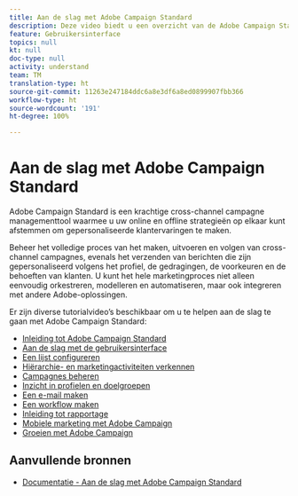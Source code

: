 ```yaml
---
title: Aan de slag met Adobe Campaign Standard
description: Deze video biedt u een overzicht van de Adobe Campaign Standard-gebruikersinterface en de belangrijkste functies.
feature: Gebruikersinterface
topics: null
kt: null
doc-type: null
activity: understand
team: TM
translation-type: ht
source-git-commit: 11263e247184ddc6a8e3df6a8ed0899907fbb366
workflow-type: ht
source-wordcount: '191'
ht-degree: 100%

---
```



# Aan de slag met Adobe Campaign Standard

Adobe Campaign Standard is een krachtige cross-channel campagne managementtool waarmee u uw online en offline strategieën op elkaar kunt afstemmen om gepersonaliseerde klantervaringen te maken.

Beheer het volledige proces van het maken, uitvoeren en volgen van cross-channel campagnes, evenals het verzenden van berichten die zijn gepersonaliseerd volgens het profiel, de gedragingen, de voorkeuren en de behoeften van klanten. U kunt het hele marketingproces niet alleen eenvoudig orkestreren, modelleren en automatiseren, maar ook integreren met andere Adobe-oplossingen.

Er zijn diverse tutorialvideo’s beschikbaar om u te helpen aan de slag te gaan met Adobe Campaign Standard:

* [Inleiding tot Adobe Campaign Standard](/help/getting-started/adobe-campaign-standard-introduction.md)
* [Aan de slag met de gebruikersinterface](/help/getting-started/getting-started-with-the-ui.md)
* [Een lijst configureren](/help/getting-started/configure-a-list.md)
* [Hiërarchie- en marketingactiviteiten verkennen](/help/getting-started/explore-hierarchy-and-marketing-activities.md)
* [Campagnes beheren](/help/getting-started/managing-campaigns.md)
* [Inzicht in profielen en doelgroepen](/help/getting-started/understanding-profiles-and-audiences.md)
* [Een e-mail maken](https://experienceleague.adobe.com/docs/campaign-standard-learn/tutorials/communication-channels/email/create-email-from-homepage.html?lang=nl)
* [Een workflow maken](/help/managing-processes-and-data/creating-a-workflow.md)
* [Inleiding tot rapportage](/help/getting-started/reporting-with-adobe-campaign-introduction.md)
* [Mobiele marketing met Adobe Campaign](/help/getting-started/mobile-marketing-with-adobe-campaign.md)
* [Groeien met Adobe Campaign](/help/getting-started/growing-with-adobe-campaign.md)

## Aanvullende bronnen

* [Documentatie - Aan de slag met Adobe Campaign Standard](https://docs.adobe.com/content/help/nl-NL/campaign-standard/using/getting-started/about-campaign-standard.html)
